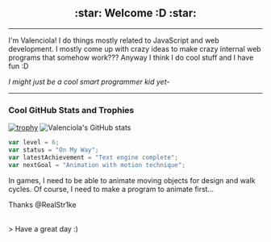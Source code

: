 <h2 align="center">:star:  Welcome :D  :star:</h2>

---
I'm Valenciola! I do things mostly related to JavaScript and web development. I mostly come up with crazy ideas to make crazy internal web programs that somehow work??? Anyway I think I do cool stuff and I have fun :D

*I might just be a cool smart programmer kid yet-*

---
### Cool GitHub Stats and Trophies
[![trophy](https://github-profile-trophy.vercel.app/?username=Valenciola&theme=flat&margin-w=10&row=1&no-frame=true&no-bg=true&title=Organizations,Stars,Followers,Commit,PullRequest,Repositories)](https://github.com/ryo-ma/github-profile-trophy)
![Valenciola's GitHub stats](https://github-readme-stats.vercel.app/api?username=Valenciola&show_icons=true&theme=tokyonight&hide_border=true)

```JavaScript
var level = 6;
var status = "On My Way";
var latestAchievement = "Text engine complete";
var nextGoal = "Animation with motion technique";
```
In games, I need to be able to animate moving objects for design and walk cycles. Of course, I need to make a program to animate first...

Thanks @RealStr1ke

<br>
> Have a great day :)
<br>
